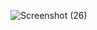 ![Screenshot (26)](https://user-images.githubusercontent.com/66167011/186072941-3f8a8449-abaa-4d04-950f-19c933012b95.png)
